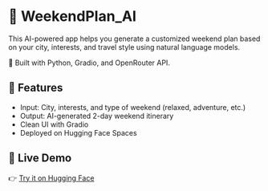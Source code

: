 # 🧭 WeekendPlan_AI

This AI-powered app helps you generate a customized weekend plan based on your city, interests, and travel style using natural language models.

🧠 Built with Python, Gradio, and OpenRouter API.

## 🚀 Features
- Input: City, interests, and type of weekend (relaxed, adventure, etc.)
- Output: AI-generated 2-day weekend itinerary
- Clean UI with Gradio
- Deployed on Hugging Face Spaces

## 🔗 Live Demo
👉 [Try it on Hugging Face](https://huggingface.co/spaces/bhavya0825/Weekendplan_AI)
